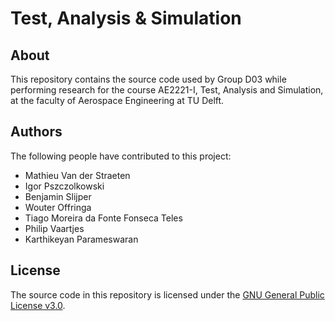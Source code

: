 # Test, Analysis & Simulation

## About
This repository contains the source code used by Group D03 while performing research for the course AE2221-I, Test, Analysis and Simulation, at the faculty of Aerospace Engineering at TU Delft.

## Authors
The following people have contributed to this project:
* Mathieu Van der Straeten
* Igor Pszczolkowski
* Benjamin Slijper
* Wouter Offringa
* Tiago Moreira da Fonte Fonseca Teles
* Philip Vaartjes
* Karthikeyan Parameswaran

## License
The source code in this repository is licensed under the [GNU General Public License v3.0](https://www.gnu.org/licenses/gpl-3.0.en.html).
